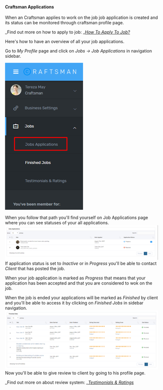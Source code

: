#### Craftsman Applications

When an Craftsman applies to work on the job job application is created and its status can be monitored through craftsman profile page.

_Find out more on how to apply to job: _[_How To Apply To Job?_](/how-craftsman-theme-works/how-to-apply-to-job.md)

Here's how to have an overview of all your job applications.

Go to _My Profile_ page and click on _Jobs -&gt; Job Applications_ in navigation sidebar.

![](/assets/53.png)

When you follow that path you'll find yourself on Job Applications page where you can see statuses of your all applications.![](/assets/34.png)If application status is set to _Inactive_ or in _Progress_ you'll be able to contact _Client_ that has posted the job.

When your job application is marked as _Progress_ that means that your application has been accepted and that you are considered to wok on the job.

When the job is ended your applications will be marked as _Finished_ by client and you'll be able to access it by clicking on _Finished Jobs_ in sidebar navigation.![](/assets/35.png)Now you'll be able to give review to client by going to his profile page.

_Find out more on about review system: _[_Testimonials & Ratings_](/job-applications/applications/testimonials-and-ratings.md)

